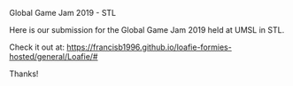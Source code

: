 Global Game Jam 2019 - STL

Here is our submission for the Global Game Jam 2019 held at UMSL in STL.

Check it out at: https://francisb1996.github.io/loafie-formies-hosted/general/Loafie/#

Thanks!
